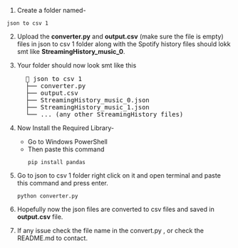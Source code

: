 1. Create a folder named-
```
json to csv 1
```

2. Upload the **converter.py** and **output.csv** (make sure the file is empty) files in
   json to csv 1 folder along with the Spotify history files should lokk smt like **StreamingHistory_music_0**.

3. Your folder should now look smt like this
<pre>
     📁 json to csv 1
     ├── converter.py
     ├── output.csv
     ├── StreamingHistory_music_0.json
     ├── StreamingHistory_music_1.json
     └── ... (any other StreamingHistory files) 
</pre>

4. Now Install the Required Library-

   - Go to Windows PowerShell
   - Then paste this command 
     ```
     pip install pandas
     ```

5. Go to json to csv 1  folder right click on it and open terminal
   and paste this command and press enter.
   ```
   python converter.py
   ```
   
6. Hopefully now the json files are converted to csv files and saved in **output.csv** file.

7. If any issue check the file name in the convert.py , or check the README.md to contact.
